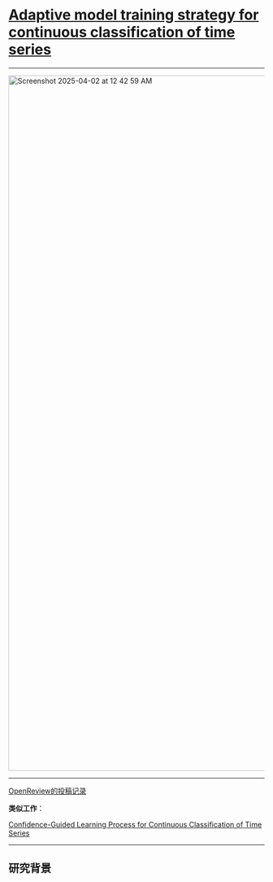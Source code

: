 
# [Adaptive model training strategy for continuous classification of time series](https://link.springer.com/article/10.1007/s10489-022-04433-z)

----

<img width="1366" alt="Screenshot 2025-04-02 at 12 42 59 AM" src="https://github.com/user-attachments/assets/8f3734e9-6d92-4844-8f37-db17f5ec787d" />

----

[OpenReview的投稿记录](https://openreview.net/forum?id=fSeD40P0XTI)

**类似工作**：

[Confidence-Guided Learning Process for Continuous Classification of Time Series](https://github.com/RenaissanceT/Continual_Learning_for_Time_Series_Survey_and_Evaluation/blob/main/Article%20Analysis/27.%20Confidence-Guided%20Learning%20Process%20for%20Continuous%20Classification%20of%20Time%20Series.md)

-----

## **研究背景**


